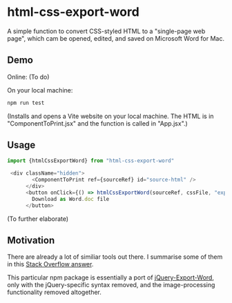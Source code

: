 # html-css-export-word

A simple function to convert CSS-styled HTML to a "single-page web page", which cam be opened, edited, and saved on Microsoft Word for Mac.

## Demo

Online:
(To do)

On your local machine:

```bash
npm run test
```

(Installs and opens a Vite website on your local machine. The HTML is in "ComponentToPrint.jsx" and the function is called in "App.jsx".)

## Usage

```js
import {htmlCssExportWord} from "html-css-export-word"

 <div className="hidden">
        <ComponentToPrint ref={sourceRef} id="source-html" />
      </div>
      <button onClick={() => htmlCssExportWord(sourceRef, cssFile, "exported-document.doc")}>
        Download as Word.doc file
      </button>
```

(To further elaborate)

## Motivation

There are already a lot of similiar tools out there. I summarise some of them in this [Stack Overflow answer](https://stackoverflow.com/a/78373506/19767032).

This particular npm package is essentially a port of [jQuery-Export-Word](https://github.com/markswindoll/jQuery-Word-Export), only with the jQuery-specific syntax removed, and the image-processing functionality removed altogether.
